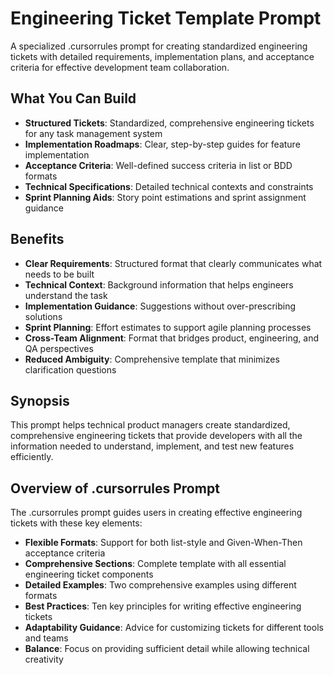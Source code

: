 # Engineering Ticket Template Prompt

A specialized .cursorrules prompt for creating standardized engineering tickets with detailed requirements, implementation plans, and acceptance criteria for effective development team collaboration.

## What You Can Build

- **Structured Tickets**: Standardized, comprehensive engineering tickets for any task management system
- **Implementation Roadmaps**: Clear, step-by-step guides for feature implementation
- **Acceptance Criteria**: Well-defined success criteria in list or BDD formats
- **Technical Specifications**: Detailed technical contexts and constraints
- **Sprint Planning Aids**: Story point estimations and sprint assignment guidance

## Benefits

- **Clear Requirements**: Structured format that clearly communicates what needs to be built
- **Technical Context**: Background information that helps engineers understand the task
- **Implementation Guidance**: Suggestions without over-prescribing solutions
- **Sprint Planning**: Effort estimates to support agile planning processes
- **Cross-Team Alignment**: Format that bridges product, engineering, and QA perspectives
- **Reduced Ambiguity**: Comprehensive template that minimizes clarification questions

## Synopsis

This prompt helps technical product managers create standardized, comprehensive engineering tickets that provide developers with all the information needed to understand, implement, and test new features efficiently.

## Overview of .cursorrules Prompt

The .cursorrules prompt guides users in creating effective engineering tickets with these key elements:

- **Flexible Formats**: Support for both list-style and Given-When-Then acceptance criteria
- **Comprehensive Sections**: Complete template with all essential engineering ticket components
- **Detailed Examples**: Two comprehensive examples using different formats
- **Best Practices**: Ten key principles for writing effective engineering tickets
- **Adaptability Guidance**: Advice for customizing tickets for different tools and teams
- **Balance**: Focus on providing sufficient detail while allowing technical creativity
